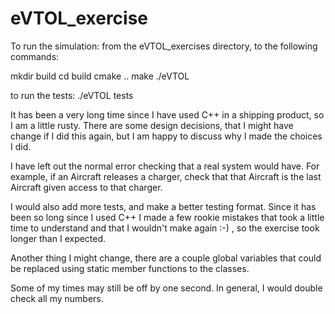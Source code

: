 # eVTOL_exercise

To run the simulation:
from the eVTOL_exercises directory, to the following commands:

  mkdir build
  cd build
  cmake ..
  make
  ./eVTOL

  to run the tests:
  ./eVTOL tests

It has been a very long time since I have used C++ in a shipping product, so I 
am a little rusty. There are some design decisions, that I might have change if
I did this again, but I am happy to discuss why I made the choices I did.

I have left out the normal error checking that a real system would have. For 
example, if an Aircraft releases a charger, check that that Aircraft is the last
Aircraft given access to that charger. 

I would also add more tests, and make a better testing format. Since it has been
so long since I used C++ I made a few rookie mistakes that took a little time to 
understand and that I wouldn't make again :-) , so the exercise took longer than
I expected. 

Another thing I might change, there are a couple global variables that could be 
replaced using static member functions to the classes.

Some of my times may still be off by one second. In general, I would double check
all my numbers.
